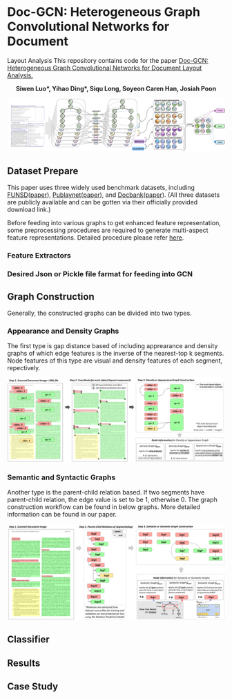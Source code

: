# Doc-GCN: Heterogeneous Graph Convolutional Networks for Document
Layout Analysis
This repository contains code for the paper [Doc-GCN: Heterogeneous Graph Convolutional Networks for Document
Layout Analysis.](https://arxiv.org/abs/2208.10970)

__<p align="center">Siwen Luo*, Yihao Ding*, Siqu Long, Soyeon Caren Han, Josiah Poon</p>__

<p align="center"><img src="figures/doc_gcn.png" width="750" /></p>

## Dataset Prepare
This paper uses three widely used benchmark datasets, including [FUNSD](https://guillaumejaume.github.io/FUNSD/)([paper](https://arxiv.org/pdf/1905.13538.pdf)), [Publaynet](https://github.com/ibm-aur-nlp/PubLayNet)([paper](https://arxiv.org/abs/1908.07836)), and [Docbank](https://github.com/doc-analysis/DocBank)([paper](https://arxiv.org/abs/2006.01038)). (All three datasets are publicly available and can be gotten via their officially provided download link.)

Before feeding into various graphs to get enhanced feature representation, some preprocessing procedures are required to generate multi-aspect feature representations. Detailed procedure please refer [here](https://github.com/adlnlp/doc_gcn/tree/main/preprocessing).

### Feature Extractors

### Desired Json or Pickle file farmat for feeding into GCN

## Graph Construction
Generally, the constructed graphs can be divided into two types. 

### Appearance and Density Graphs
The first type is gap distance based of including apprearance and density graphs of which edge features is the inverse of the nearest-top k segments. Node features of this type are visual and density features of each segment, repectively. 
<p align="center"><img src="figures/syn_sem_graph.png" width="650" /></p>

### Semantic and Syntactic Graphs
Another type is the parent-child relation based. If two segments have parent-child relation, the edge value is set to be 1, otherwise 0. The graph construction workflow can be found in below graphs. More detailed information can be found in our paper. 
<p align="center"><img src="figures/semantic_syntactic_drawing.png" width="650" /></p>

## Classifier

## Results

## Case Study

